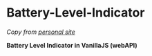 # Battery-Level-Indicator
_Copy from [personal site](https://sub.victorkarasev.ru/_sandbox/battery_level/)_

**Battery Level Indicator in VanillaJS (webAPI)**